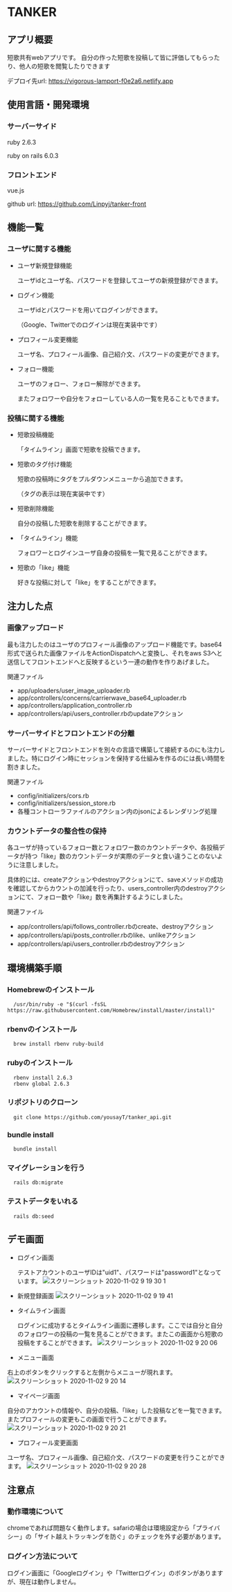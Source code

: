 # TANKER

## アプリ概要
短歌共有webアプリです。
自分の作った短歌を投稿して皆に評価してもらったり、他人の短歌を閲覧したりできます

デプロイ先url: https://vigorous-lamport-f0e2a6.netlify.app
## 使用言語・開発環境
### サーバーサイド
ruby 2.6.3 

ruby on rails 6.0.3

### フロントエンド
vue.js  

github url: https://github.com/Linpyj/tanker-front

## 機能一覧
### ユーザに関する機能
- ユーザ新規登録機能

  ユーザidとユーザ名、パスワードを登録してユーザの新規登録ができます。
- ログイン機能

  ユーザidとパスワードを用いてログインができます。
  
  （Google、Twitterでのログインは現在実装中です）
- プロフィール変更機能

  ユーザ名、プロフィール画像、自己紹介文、パスワードの変更ができます。
 
- フォロー機能

  ユーザのフォロー、フォロー解除ができます。
  
  またフォロワーや自分をフォローしている人の一覧を見ることもできます。

### 投稿に関する機能
- 短歌投稿機能

  「タイムライン」画面で短歌を投稿できます。
- 短歌のタグ付け機能

  短歌の投稿時にタグをプルダウンメニューから追加できます。
  
  （タグの表示は現在実装中です）
- 短歌削除機能

  自分の投稿した短歌を削除することができます。
- 「タイムライン」機能

  フォロワーとログインユーザ自身の投稿を一覧で見ることができます。
- 短歌の「like」機能

  好きな投稿に対して「like」をすることができます。

## 注力した点
### 画像アップロード
最も注力したのはユーザのプロフィール画像のアップロード機能です。base64形式で送られた画像ファイルをActionDispatchへと変換し、それをaws S3へと送信してフロントエンドへと反映するという一連の動作を作りあげました。

関連ファイル
- app/uploaders/user_image_uploader.rb
- app/controllers/concerns/carrierwave_base64_uploader.rb
- app/controllers/application_controller.rb
- app/controllers/api/users_controller.rbのupdateアクション
### サーバーサイドとフロントエンドの分離
サーバーサイドとフロントエンドを別々の言語で構築して接続するのにも注力しました。特にログイン時にセッションを保持する仕組みを作るのには長い時間を割きました。

関連ファイル
- config/initializers/cors.rb
- config/initializers/session_store.rb
- 各種コントローラファイルのアクション内のjsonによるレンダリング処理
### カウントデータの整合性の保持
各ユーザが持っているフォロー数とフォロワー数のカウントデータや、各投稿データが持つ「like」数のカウントデータが実際のデータと食い違うことのないように注意しました。

具体的には、createアクションやdestroyアクションにて、saveメソッドの成功を確認してからカウントの加減を行ったり、users_controller内のdestroyアクションにて、フォロー数や「like」数を再集計するようにしました。

関連ファイル
- app/controllers/api/follows_controller.rbのcreate、destroyアクション
- app/controllers/api/posts_controller.rbのlike、unlikeアクション
- app/controllers/api/users_controller.rbのdestroyアクション
## 環境構築手順
### Homebrewのインストール
      /usr/bin/ruby -e "$(curl -fsSL https://raw.githubusercontent.com/Homebrew/install/master/install)"
### rbenvのインストール
      brew install rbenv ruby-build
### rubyのインストール
      rbenv install 2.6.3
      rbenv global 2.6.3
### リポジトリのクローン
      git clone https://github.com/yousayT/tanker_api.git
### bundle install
      bundle install
### マイグレーションを行う
      rails db:migrate
### テストデータをいれる
      rails db:seed
## デモ画面
- ログイン画面

  テストアカウントのユーザIDは"uid1"、パスワードは"password1"となっています。
![スクリーンショット 2020-11-02 9 19 30 1](https://user-images.githubusercontent.com/68543627/97819585-dd901900-1cec-11eb-9080-73e439b62f56.png)

- 新規登録画面
![スクリーンショット 2020-11-02 9 19 41](https://user-images.githubusercontent.com/68543627/97819586-dec14600-1cec-11eb-8589-6b127ea08015.png)
- タイムライン画面

  ログインに成功するとタイムライン画面に遷移します。ここでは自分と自分のフォロワーの投稿の一覧を見ることができます。またこの画面から短歌の投稿をすることができます。
![スクリーンショット 2020-11-02 9 20 06](https://user-images.githubusercontent.com/68543627/97819587-df59dc80-1cec-11eb-985c-87a7e85f35df.png)
- メニュー画面

右上のボタンをクリックすると左側からメニューが現れます。
![スクリーンショット 2020-11-02 9 20 14](https://user-images.githubusercontent.com/68543627/97819588-dff27300-1cec-11eb-958f-b2ace426cf18.png)
- マイページ画面

自分のアカウントの情報や、自分の投稿、「like」した投稿などを一覧できます。またプロフィールの変更もこの画面で行うことができます。
![スクリーンショット 2020-11-02 9 20 21](https://user-images.githubusercontent.com/68543627/97819589-e08b0980-1cec-11eb-8b55-0e191590e277.png)
- プロフィール変更画面

ユーザ名、プロフィール画像、自己紹介文、パスワードの変更を行うことができます。
![スクリーンショット 2020-11-02 9 20 28](https://user-images.githubusercontent.com/68543627/97819699-a2dab080-1ced-11eb-969b-a374649f50fd.png)

## 注意点
### 動作環境について
chromeであれば問題なく動作します。safariの場合は環境設定から「プライバシー」の「サイト越えトラッキングを防ぐ」のチェックを外す必要があります。
### ログイン方法について
ログイン画面に「Googleログイン」や「Twitterログイン」のボタンがありますが、現在は動作しません。


